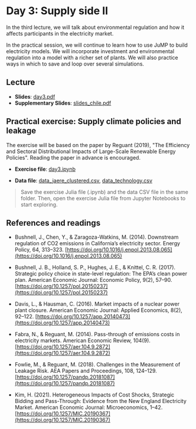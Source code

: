 # Day 3: Supply side II

In the third lecture, we will talk about environmental regulation and how it affects participants in the electricity market. 

In the practical session, we will continue to learn how to use JuMP to build electricity models. We will incorporate investment and environmental regulation into a model with a richer set of plants. We will also practice ways in which to save and loop over several simulations.

## Lecture

* **Slides**: [day3.pdf](/materials/day3/day3.pdf)
* **Supplementary Slides**: [slides_chile.pdf](/materials/day3/slides_chile.pdf)

## Practical exercise: Supply climate policies and leakage

The exercise will be based on the paper by Reguant (2019), "The Efficiency and Sectoral Distributional Impacts of Large-Scale Renewable Energy Policies". Reading the paper in advance is encouraged.

* **Exercise file**: [day3.ipynb](/materials/day3/day3.ipynb)
  
* **Data file**: [data\_jaere\_clustered.csv](/materials/day2/data_jaere_clustered.csv), [data\_technology.csv](/materials/day2/data_technology.csv)

<!-- ## Homework -->
> Save the exercise Julia file (.ipynb) and the data CSV file in the same folder. Then, open the exercise Julia file from Jupyter Notebooks to start exploring.

## References and readings

* Bushnell, J., Chen, Y., & Zaragoza-Watkins, M. (2014). Downstream regulation of CO2 emissions in California’s electricity sector. Energy Policy, 64, 313–323. [https://doi.org/10.1016/j.enpol.2013.08.065](https://doi.org/10.1016/j.enpol.2013.08.065)

* Bushnell, J. B., Holland, S. P., Hughes, J. E., & Knittel, C. R. (2017). Strategic policy choice in state-level regulation: The EPA’s clean power plan. American Economic Journal: Economic Policy, 9(2), 57–90. [https://doi.org/10.1257/pol.20150237](https://doi.org/10.1257/pol.20150237)

* Davis, L., & Hausman, C. (2016). Market impacts of a nuclear power plant closure. American Economic Journal: Applied Economics, 8(2), 92–122. [https://doi.org/10.1257/app.20140473](https://doi.org/10.1257/app.20140473)

* Fabra, N., & Reguant, M. (2014). Pass-through of emissions costs in electricity markets. American Economic Review, 104(9). [https://doi.org/10.1257/aer.104.9.2872](https://doi.org/10.1257/aer.104.9.2872)

* Fowlie, M., & Reguant, M. (2018). Challenges in the Measurement of Leakage Risk. AEA Papers and Proceedings, 108, 124–129. [https://doi.org/10.1257/pandp.20181087](https://doi.org/10.1257/pandp.20181087)

* Kim, H. (2021). Heterogeneous Impacts of Cost Shocks, Strategic Bidding and Pass-Through: Evidence from the New England Electricity Market. American Economic Journal: Microeconomics, 1–42. [https://doi.org/10.1257/MIC.20190367](https://doi.org/10.1257/MIC.20190367)
